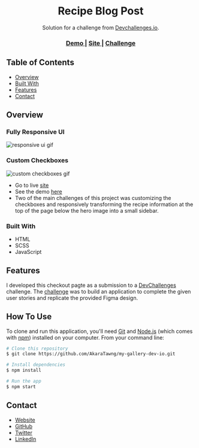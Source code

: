 <!-- Please update valmy-gallery-dev-ioue in the {}  -->

<h1 align="center">Recipe Blog Post</h1>

<div align="center">
   Solution for a challenge from  <a href="http://devchallenges.io" target="_blank">Devchallenges.io</a>.
</div>

<div align="center">
  <h3>
    <a href="https://devchallenges.io/solutions/8aRBclmL2QXjuM8uDjHb">
      Demo
    </a>
    <span> | </span>
    <a href="https://recipe-blog-challenge-dev-io.netlify.app/">
      Site
    </a>
    <span> | </span>
    <a href="https://devchallenges.io/challenges/OEKdUZ6xs0h99C38XVht">
      Challenge
    </a>
  </h3>
</div>

<!-- TABLE OF CONTENTS -->

## Table of Contents

- [Overview](#overview)
- [Built With](#built-with)
- [Features](#features)
- [Contact](#contact)

<!-- OVERVIEW -->

## Overview

### Fully Responsive UI
![responsive ui gif](./gifs/recipe-page-responsive-ui.gif)

### Custom Checkboxes
![custom checkboxes gif](./gifs/recipe-page-custom-checkboxes.gif)




- Go to live [site](https://checkout-page-chris-chamberlain-devio.netlify.app/)
- See the demo [here](https://devchallenges.io/solutions/OEirVCXdynHGEqKTVJO7)
- Two of the main challenges of this project was customizing the checkboxes and responsively transforming the recipe information at the top of the page below the hero image into a small sidebar.  

### Built With

<!-- This section should list any major frameworks that you built your project using. Here are a few examples.-->

- HTML
- SCSS
- JavaScript


## Features

<!-- List the features of your application or follow the template. Don't share the figma file here :) -->

I developed this checkout pagte as a submission to a [DevChallenges](https://devchallenges.io/challenges) challenge. The [challenge](https://devchallenges.io/challenges/OEKdUZ6xs0h99C38XVht) was to build an application to complete the given user stories and replicate the provided Figma design.


## How To Use

To clone and run this application, you'll need [Git](https://git-scm.com) and [Node.js](https://nodejs.org/en/download/) (which comes with [npm](http://npmjs.com)) installed on your computer. From your command line:

```bash
# Clone this repository
$ git clone https://github.com/AkaraTawng/my-gallery-dev-io.git

# Install dependencies
$ npm install

# Run the app
$ npm start
```
## Contact

- [Website](https://christopher-chamberlain.netlify.app/)
- [GitHub](https://github.com/AkaraTawng)
- [Twitter](https://twitter.com/chris_tawan)
- [LinkedIn](https://www.linkedin.com/in/christopher-chamberlain-023507205/)

